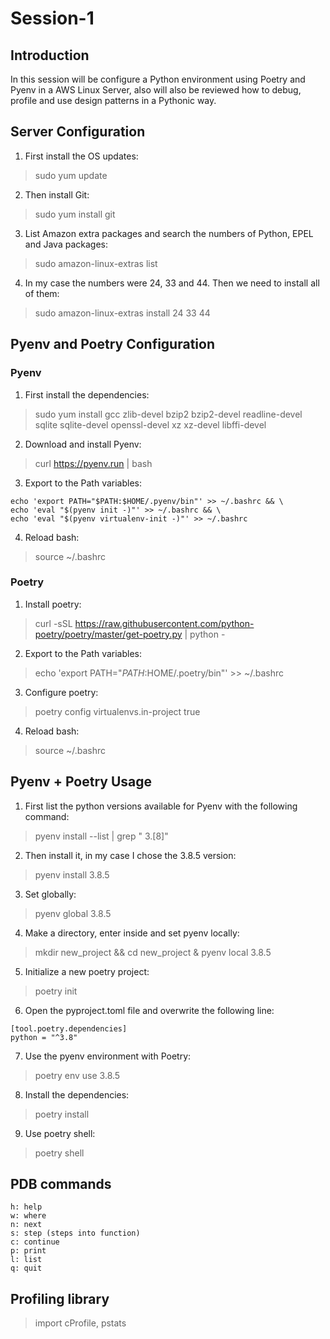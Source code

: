 # Session-1
## Introduction
In this session will be configure a Python environment using Poetry and Pyenv in a AWS Linux Server, also will also be reviewed how to debug, profile and use design patterns in a Pythonic way.

## Server Configuration
1. First install the OS updates:
> sudo yum update
2. Then install Git:
> sudo yum install git
3. List Amazon extra packages and search the numbers of Python, EPEL and Java packages:
> sudo amazon-linux-extras list
4. In my case the numbers were 24, 33 and 44. Then we need to install all of them:
> sudo amazon-linux-extras install 24 33 44

## Pyenv and Poetry Configuration
### Pyenv
1. First install the dependencies:
> sudo yum install gcc zlib-devel bzip2 bzip2-devel readline-devel sqlite sqlite-devel openssl-devel xz xz-devel libffi-devel
2. Download and install Pyenv:
> curl https://pyenv.run | bash
3. Export to the Path variables:
```
echo 'export PATH="$PATH:$HOME/.pyenv/bin"' >> ~/.bashrc && \
echo 'eval "$(pyenv init -)"' >> ~/.bashrc && \
echo 'eval "$(pyenv virtualenv-init -)"' >> ~/.bashrc
```
4. Reload bash:
> source ~/.bashrc

### Poetry
1. Install poetry:
> curl -sSL https://raw.githubusercontent.com/python-poetry/poetry/master/get-poetry.py | python -
2. Export to the Path variables:
> echo 'export PATH="$PATH:$HOME/.poetry/bin"' >> ~/.bashrc
3. Configure poetry:
> poetry config virtualenvs.in-project true
4. Reload bash:
> source ~/.bashrc

## Pyenv + Poetry Usage
1. First list the python versions available for Pyenv with the following command:
> pyenv install --list | grep " 3\.[8]"
2. Then install it, in my case I chose the 3.8.5 version:
> pyenv install 3.8.5
3. Set globally:
> pyenv global 3.8.5
4. Make a directory, enter inside and set pyenv locally:
> mkdir new_project && cd new_project & pyenv local 3.8.5
5. Initialize a new poetry project:
> poetry init
6. Open the pyproject.toml file and overwrite the following line:
```
[tool.poetry.dependencies]
python = "^3.8"
```
7. Use the pyenv environment with Poetry:
> poetry env use 3.8.5
8. Install the dependencies:
> poetry install
9. Use poetry shell:
> poetry shell

## PDB commands
```
h: help
w: where
n: next
s: step (steps into function)
c: continue
p: print
l: list
q: quit
```

## Profiling library
> import cProfile, pstats
